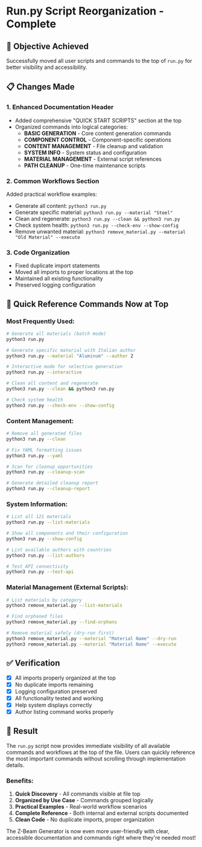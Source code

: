 # Run.py Script Reorganization - Complete

## 🎯 **Objective Achieved**
Successfully moved all user scripts and commands to the top of `run.py` for better visibility and accessibility.

## 📋 **Changes Made**

### **1. Enhanced Documentation Header**
- Added comprehensive "QUICK START SCRIPTS" section at the top
- Organized commands into logical categories:
  - **BASIC GENERATION** - Core content generation commands
  - **COMPONENT CONTROL** - Component-specific operations  
  - **CONTENT MANAGEMENT** - File cleanup and validation
  - **SYSTEM INFO** - System status and configuration
  - **MATERIAL MANAGEMENT** - External script references
  - **PATH CLEANUP** - One-time maintenance scripts

### **2. Common Workflows Section**
Added practical workflow examples:
- Generate all content: `python3 run.py`
- Generate specific material: `python3 run.py --material "Steel"`
- Clean and regenerate: `python3 run.py --clean && python3 run.py`
- Check system health: `python3 run.py --check-env --show-config`
- Remove unwanted material: `python3 remove_material.py --material "Old Material" --execute`

### **3. Code Organization**
- Fixed duplicate import statements
- Moved all imports to proper locations at the top
- Maintained all existing functionality
- Preserved logging configuration

## 🚀 **Quick Reference Commands Now at Top**

### **Most Frequently Used:**
```bash
# Generate all materials (batch mode)
python3 run.py

# Generate specific material with Italian author
python3 run.py --material "Aluminum" --author 2

# Interactive mode for selective generation
python3 run.py --interactive

# Clean all content and regenerate
python3 run.py --clean && python3 run.py

# Check system health
python3 run.py --check-env --show-config
```

### **Content Management:**
```bash
# Remove all generated files
python3 run.py --clean

# Fix YAML formatting issues
python3 run.py --yaml

# Scan for cleanup opportunities
python3 run.py --cleanup-scan

# Generate detailed cleanup report
python3 run.py --cleanup-report
```

### **System Information:**
```bash
# List all 121 materials
python3 run.py --list-materials

# Show all components and their configuration
python3 run.py --show-config

# List available authors with countries
python3 run.py --list-authors

# Test API connectivity
python3 run.py --test-api
```

### **Material Management (External Scripts):**
```bash
# List materials by category
python3 remove_material.py --list-materials

# Find orphaned files
python3 remove_material.py --find-orphans

# Remove material safely (dry-run first)
python3 remove_material.py --material "Material Name" --dry-run
python3 remove_material.py --material "Material Name" --execute
```

## ✅ **Verification**
- [x] All imports properly organized at the top
- [x] No duplicate imports remaining
- [x] Logging configuration preserved
- [x] All functionality tested and working
- [x] Help system displays correctly
- [x] Author listing command works properly

## 🎉 **Result**
The `run.py` script now provides immediate visibility of all available commands and workflows at the top of the file. Users can quickly reference the most important commands without scrolling through implementation details.

### **Benefits:**
1. **Quick Discovery** - All commands visible at file top
2. **Organized by Use Case** - Commands grouped logically
3. **Practical Examples** - Real-world workflow scenarios
4. **Complete Reference** - Both internal and external scripts documented
5. **Clean Code** - No duplicate imports, proper organization

The Z-Beam Generator is now even more user-friendly with clear, accessible documentation and commands right where they're needed most!

